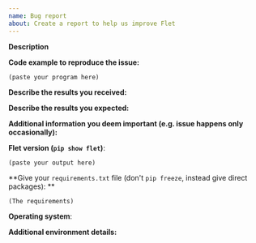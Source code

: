 ```yaml
---
name: Bug report
about: Create a report to help us improve Flet
---
```


<!--
=============================================================================
============================== IMPORTANT NOTE ===============================
=============================================================================

DO NOT PASTE SCREENSHOTS OF LOGS OR ERRORS INSTEAD OF A TEXT PLEASE!

When you paste screenshots into issue instead of text a) it's impossible to copy/paste to google - everything has to be re-typed by hands and b) the contents of the issue is not indexed by search engines, so other users won't find the issue and solution.

Thank you!

-->

<!--
If you are reporting a new issue, make sure that we do not have any duplicates
already open. You can ensure this by searching the issue list for this
repository. If there is a duplicate, please close your issue and add a comment
to the existing issue instead.

Please edit your issue description to include the BUG REPORT INFORMATION shown
below. If you fail to provide this information within 7 days, we cannot debug
your issue and will close it. We will, however, reopen it if you later provide
the information.

---------------------------------------------------
GENERAL SUPPORT INFORMATION
---------------------------------------------------

The GitHub issue tracker is for bug reports and feature requests.
General support can be found at the following locations:

- Flet discussions - https://github.com/flet-dev/flet/discussions
- Flet Discord server - https://discord.gg/dzWXP8SHG8
- Post a question on StackOverflow, using "flet" tag
-->

**Description**

<!--
Briefly describe the problem you are having in a few paragraphs.
-->

**Code example to reproduce the issue:**

```python
(paste your program here)
```

**Describe the results you received:**

<!--
Describe in text or paste a screenshot.
-->

**Describe the results you expected:**

<!--
Describe in text or paste a screenshot.
-->

**Additional information you deem important (e.g. issue happens only occasionally):**


**Flet version (`pip show flet`)**:

```
(paste your output here)
```


**Give your `requirements.txt` file (don't `pip freeze`, instead give direct packages): **

```
(The requirements)
```


**Operating system**:

<!--
Windows, Linux, macOS, iOS or Android.
OS version.
-->

**Additional environment details:**
